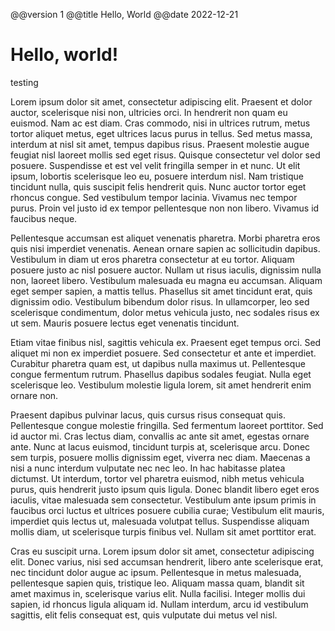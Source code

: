 @@version 1
@@title Hello, World
@@date 2022-12-21

# Hello, world!

testing

Lorem ipsum dolor sit amet, consectetur adipiscing elit. Praesent et dolor auctor, scelerisque nisi non, ultricies orci. In hendrerit non quam eu euismod. Nam ac est diam. Cras commodo, nisi in ultrices rutrum, metus tortor aliquet metus, eget ultrices lacus purus in tellus. Sed metus massa, interdum at nisl sit amet, tempus dapibus risus. Praesent molestie augue feugiat nisl laoreet mollis sed eget risus. Quisque consectetur vel dolor sed posuere. Suspendisse et est vel velit fringilla semper in et nunc. Ut elit ipsum, lobortis scelerisque leo eu, posuere interdum nisl. Nam tristique tincidunt nulla, quis suscipit felis hendrerit quis. Nunc auctor tortor eget rhoncus congue. Sed vestibulum tempor lacinia. Vivamus nec tempor purus. Proin vel justo id ex tempor pellentesque non non libero. Vivamus id faucibus neque.

Pellentesque accumsan est aliquet venenatis pharetra. Morbi pharetra eros quis nisi imperdiet venenatis. Aenean ornare sapien ac sollicitudin dapibus. Vestibulum in diam ut eros pharetra consectetur at eu tortor. Aliquam posuere justo ac nisl posuere auctor. Nullam ut risus iaculis, dignissim nulla non, laoreet libero. Vestibulum malesuada eu magna eu accumsan. Aliquam eget semper sapien, a mattis tellus. Phasellus sit amet tincidunt erat, quis dignissim odio. Vestibulum bibendum dolor risus. In ullamcorper, leo sed scelerisque condimentum, dolor metus vehicula justo, nec sodales risus ex ut sem. Mauris posuere lectus eget venenatis tincidunt.

Etiam vitae finibus nisl, sagittis vehicula ex. Praesent eget tempus orci. Sed aliquet mi non ex imperdiet posuere. Sed consectetur et ante et imperdiet. Curabitur pharetra quam est, ut dapibus nulla maximus ut. Pellentesque congue fermentum rutrum. Phasellus dapibus sodales feugiat. Nulla eget scelerisque leo. Vestibulum molestie ligula lorem, sit amet hendrerit enim ornare non.

Praesent dapibus pulvinar lacus, quis cursus risus consequat quis. Pellentesque congue molestie fringilla. Sed fermentum laoreet porttitor. Sed id auctor mi. Cras lectus diam, convallis ac ante sit amet, egestas ornare ante. Nunc at lacus euismod, tincidunt turpis at, scelerisque arcu. Donec sem turpis, posuere mollis dignissim eget, viverra nec diam. Maecenas a nisi a nunc interdum vulputate nec nec leo. In hac habitasse platea dictumst. Ut interdum, tortor vel pharetra euismod, nibh metus vehicula purus, quis hendrerit justo ipsum quis ligula. Donec blandit libero eget eros iaculis, vitae malesuada sem consectetur. Vestibulum ante ipsum primis in faucibus orci luctus et ultrices posuere cubilia curae; Vestibulum elit mauris, imperdiet quis lectus ut, malesuada volutpat tellus. Suspendisse aliquam mollis diam, ut scelerisque turpis finibus vel. Nullam sit amet porttitor erat.

Cras eu suscipit urna. Lorem ipsum dolor sit amet, consectetur adipiscing elit. Donec varius, nisi sed accumsan hendrerit, libero ante scelerisque erat, nec tincidunt dolor augue ac ipsum. Pellentesque in metus malesuada, pellentesque sapien quis, tristique leo. Aliquam massa quam, blandit sit amet maximus in, scelerisque varius elit. Nulla facilisi. Integer mollis dui sapien, id rhoncus ligula aliquam id. Nullam interdum, arcu id vestibulum sagittis, elit felis consequat est, quis vulputate dui metus vel nisl.
